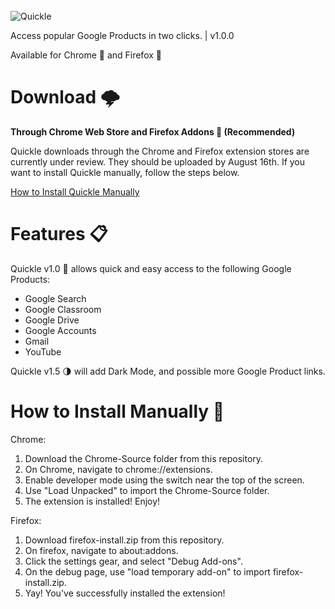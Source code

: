 <br>
<img src="https://i.ibb.co/rsfBj7b/quickle3-0.png" alt="Quickle">

Access popular Google Products in two clicks. | v1.0.0

Available for Chrome 🎨 and Firefox 🦊
# Download 🌩️

<b>Through Chrome Web Store and Firefox Addons 🛒 (Recommended)</b>

Quickle downloads through the Chrome and Firefox extension stores are currently under review. They should be uploaded by August 16th. If you want to install Quickle manually, follow the steps below.

<a href="#install">How to Install Quickle Manually</a>

# Features 📋

Quickle v1.0 🔎 allows quick and easy access to the following Google Products:

<ul>
  <li>Google Search</li>
  <li>Google Classroom</li>
  <li>Google Drive</li>
  <li>Google Accounts</li>
  <li>Gmail</li>
  <li>YouTube</li>
</ul>

Quickle v1.5 🌗 will add Dark Mode, and possible more Google Product links.

<h1 id="install">How to Install Manually 👔</h1>

Chrome:
<ol>
  <li>Download the Chrome-Source folder from this repository.</li>
  <li>On Chrome, navigate to chrome://extensions.</li>
  <li>Enable developer mode using the switch near the top of the screen.</li>
  <li>Use "Load Unpacked" to import the Chrome-Source folder.</li>
  <li>The extension is installed! Enjoy!</li>
</ol>

Firefox:
<ol>
  <li>Download firefox-install.zip from this repository.</li>
  <li>On firefox, navigate to about:addons.</li>
  <li>Click the settings gear, and select "Debug Add-ons".</li>
  <li>On the debug page, use "load temporary add-on" to import firefox-install.zip.</li>
  <li>Yay! You've successfully installed the extension!</li>
